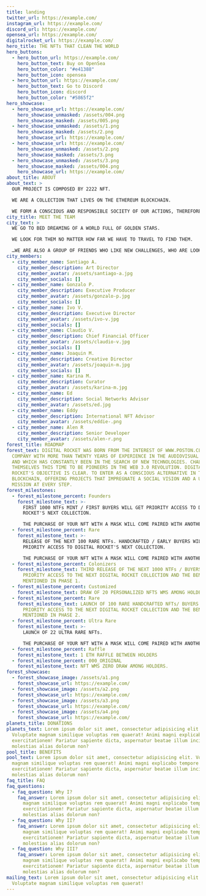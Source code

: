 ```yaml
---
title: landing
twitter_url: https://example.com/
instagram_url: https://example.com/
discord_url: https://example.com/
opensea_url: https://example.com/
digitalrocket_url: https://example.com/
hero_title: THE NFTs THAT CLEAN THE WORLD
hero_buttons:
  - hero_button_url: https://example.com/
    hero_button_text: Buy on OpenSea
    hero_button_color: "#e41388"
    hero_button_icon: opensea
  - hero_button_url: https://example.com/
    hero_button_text: Go to Discord
    hero_button_icon: discord
    hero_button_color: "#5865f2"
hero_showcase:
  - hero_showcase_url: https://example.com/
    hero_showcase_unmasked: /assets/004.png
    hero_showcase_masked: /assets/005.png
  - hero_showcase_unmasked: /assets/1.png
    hero_showcase_masked: /assets/2.png
    hero_showcase_url: https://example.com/
  - hero_showcase_url: https://example.com/
    hero_showcase_unmasked: /assets/2.png
    hero_showcase_masked: /assets/3.png
  - hero_showcase_unmasked: /assets/3.png
    hero_showcase_masked: /assets/004.png
    hero_showcase_url: https://example.com/
about_title: ABOUT
about_text: >
  OUR PROJECT IS COMPOSED BY 2222 NFT.

  WE ARE A COLLECTION THAT LIVES ON THE ETHEREUM BLOCKCHAIN.

  WE FORM A CONSCIOUS AND RESPONSIBLE SOCIETY OF OUR ACTIONS, THEREFORE, WHEN PURCHASING AN NFT WMS WE WILL BE HELPING TO RECOVER DISUSED MASKS TO CONVERT THEM INTO ENERGY.
city_title: MEET THE TEAM
city_text: >
  WE GO TO BED DREAMING OF A WORLD FULL OF GOLDEN STARS.

  WE LOOK FOR THEM NO MATTER HOW FAR WE HAVE TO TRAVEL TO FIND THEM.

  …WE ARE ALSO A GROUP OF FRIENDS WHO LIKE NEW CHALLENGES, WHO ARE LOOKING FOR NEW HORIZONS THAT MAKE US VIBRATE AT NIGHT AND DREAM BY DAY…
city_members:
  - city_member_name: Santiago A.
    city_member_description: Art Director
    city_member_avatar: /assets/santiago-a.jpg
    city_member_socials: []
  - city_member_name: Gonzalo P.
    city_member_description: Executive Producer
    city_member_avatar: /assets/gonzalo-p.jpg
    city_member_socials: []
  - city_member_name: Ivo V.
    city_member_description: Executive Director
    city_member_avatar: /assets/ivo-v.jpg
    city_member_socials: []
  - city_member_name: Claudio V.
    city_member_description: Chief Financial Officer
    city_member_avatar: /assets/claudio-v.jpg
    city_member_socials: []
  - city_member_name: Joaquin M.
    city_member_description: Creative Director
    city_member_avatar: /assets/joaquin-m.jpg
    city_member_socials: []
  - city_member_name: Karina M.
    city_member_description: Curator
    city_member_avatar: /assets/karina-m.jpg
  - city_member_name: Ed
    city_member_description: Social Networks Advisor
    city_member_avatar: /assets/ed.jpg
  - city_member_name: Eddy
    city_member_description: International NFT Advisor
    city_member_avatar: /assets/eddie-.png
  - city_member_name: Alen R
    city_member_description: Senior Developer
    city_member_avatar: /assets/alen-r.png
forest_title: ROADMAP
forest_text: DIGITAL ROCKET WAS BORN FROM THE INTEREST OF WWW.POSTON.CL , A
  COMPANY WITH MORE THAN TWENTY YEARS OF EXPERIENCE IN THE AUDIOVISUAL MARKET
  AND WHICH HAS CONSTANTLY BEEN IN THE SEARCH OF NEW TECHNOLOGIES. CHALLENGING
  THEMSELVES THIS TIME TO BE PIONEERS IN THE WEB 3.0 REVOLUTION. DIGITAL
  ROCKET'S OBJECTIVE IS CLEAR. TO ENTER AS A CONSCIOUS ALTERNATIVE IN THE
  BLOCKCHAIN, OFFERING PROJECTS THAT IMPREGNATE A SOCIAL VISION AND A UNIQUE
  MISSION AT EVERY STEP.
forest_milestones:
  - forest_milestone_percent: Founders
    forest_milestone_text: >-
      FIRST 1000 NTFs MINT / FIRST BUYERS WILL GET PRIORITY ACCESS TO DIGITAL
      ROCKET'S NEXT COLLECTION.

      THE PURCHASE OF YOUR NFT WITH A MASK WILL COME PAIRED WITH ANOTHER NFT IN ITS NON-MASK VERSION. ADDITIONALLY WHEN YOU BUY YOUR NFT YOU WILL BE RECYCLING 6,000 DISUSED MASKS, WHICH WILL BECOME 1K OF HYDROGEN FUEL THANKS TO OUR ALLIANCE WITH THE INNOVATIVE SPANISH COMPANY NANTEK.
  - forest_milestone_percent: Rare
    forest_milestone_text: >-
      RELEASE OF THE NEXT 100 RARE NTFs. HANDCRAFTED / EARLY BUYERS WILL GET
      PRIORITY ACCESS TO DIGITAL ROCKET'S NEXT COLLECTION.

      THE PURCHASE OF YOUR NFT WITH A MASK WILL COME PAIRED WITH ANOTHER NFT IN ITS NON-MASK VERSION. ADDITIONALLY WHEN YOU BUY YOUR NFT YOU WILL BE RECYCLING 12,000 DISUSED MASKS, WHICH WILL BECOME 1K OF HYDROGEN FUEL.
  - forest_milestone_percent: Colonizers
    forest_milestone_text: THIRD RELEASE OF THE NEXT 1000 NTFs / BUYERS WILL GET
      PRIORITY ACCESS TO THE NEXT DIGITAL ROCKET COLLECTION AND THE BENEFITS
      MENTIONED IN PHASE 1.
  - forest_milestone_percent: Customized
    forest_milestone_text: DRAW OF 20 PERSONALIZED NFTS WMS AMONG HOLDERS.
  - forest_milestone_percent: Rare
    forest_milestone_text: LAUNCH OF 100 RARE HANDCRAFTED NFTs/ BUYERS WILL GET
      PRIORITY ACCESS TO THE NEXT DIGITAL ROCKET COLLECTION AND THE BENEFITS
      MENTIONED IN PHASE 2.
  - forest_milestone_percent: Ultra Rare
    forest_milestone_text: >-
      LAUNCH OF 22 ULTRA RARE NFTs.

      THE PURCHASE OF YOUR NFT WITH A MASK WILL COME PAIRED WITH ANOTHER NFT IN ITS NON-MASK VERSION. ADDITIONALLY WHEN YOU BUY YOUR NFT YOU WILL BE RECYCLING 24,000 DISUSED MASKS, WHICH WILL BE CONVERTED INTO 4K OF HYDROGEN FUEL.
  - forest_milestone_percent: Raffle
    forest_milestone_text: 1 ETH RAFFLE BETWEEN HOLDERS
  - forest_milestone_percent: 000_ORIGINAL
    forest_milestone_text: NFT WMS ZERO DRAW AMONG HOLDERS.
forest_showcase:
  - forest_showcase_image: /assets/a1.png
    forest_showcase_url: https://example.com/
  - forest_showcase_image: /assets/a2.png
    forest_showcase_url: https://example.com/
  - forest_showcase_image: /assets/a3.png
    forest_showcase_url: https://example.com/
  - forest_showcase_image: /assets/a4.png
    forest_showcase_url: https://example.com/
planets_title: DONATIONS
planets_text: Lorem ipsum dolor sit amet, consectetur adipisicing elit.
  Voluptate magnam similique voluptas rem quaerat! Animi magni explicabo tempore
  exercitationem! Pariatur sapiente dicta, aspernatur beatae illum incidunt
  molestias alias dolorum non?
pool_title: BENEFITS
pool_text: Lorem ipsum dolor sit amet, consectetur adipisicing elit. Voluptate
  magnam similique voluptas rem quaerat! Animi magni explicabo tempore
  exercitationem! Pariatur sapiente dicta, aspernatur beatae illum incidunt
  molestias alias dolorum non?
faq_title: FAQ
faq_questions:
  - faq_question: Why I?
    faq_answer: Lorem ipsum dolor sit amet, consectetur adipisicing elit. Voluptate
      magnam similique voluptas rem quaerat! Animi magni explicabo tempore
      exercitationem! Pariatur sapiente dicta, aspernatur beatae illum incidunt
      molestias alias dolorum non?
  - faq_question: Why II?
    faq_answer: Lorem ipsum dolor sit amet, consectetur adipisicing elit. Voluptate
      magnam similique voluptas rem quaerat! Animi magni explicabo tempore
      exercitationem! Pariatur sapiente dicta, aspernatur beatae illum incidunt
      molestias alias dolorum non?
  - faq_question: Why III?
    faq_answer: Lorem ipsum dolor sit amet, consectetur adipisicing elit. Voluptate
      magnam similique voluptas rem quaerat! Animi magni explicabo tempore
      exercitationem! Pariatur sapiente dicta, aspernatur beatae illum incidunt
      molestias alias dolorum non?
mailing_text: Lorem ipsum dolor sit amet, consectetur adipisicing elit.
  Voluptate magnam similique voluptas rem quaerat!
---
```

